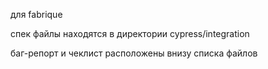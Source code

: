 для fabrique

спек файлы находятся в директории cypress/integration

баг-репорт и чеклист расположены внизу списка файлов
